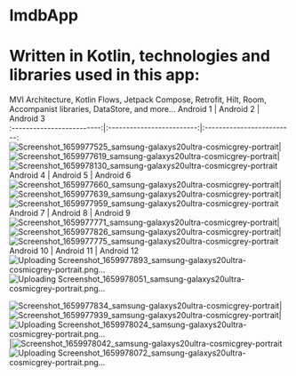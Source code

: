 # ImdbApp

# Written in Kotlin, technologies and libraries used in this app:
MVI Architecture, Kotlin Flows, Jetpack Compose, Retrofit, Hilt, Room, Accompanist libraries, DataStore, and more...
Android 1                      |  Android 2                    | Android 3                  
:-------------------------:|:-------------------------:|:-------------------------:
![Screenshot_1659977525_samsung-galaxys20ultra-cosmicgrey-portrait](https://user-images.githubusercontent.com/85585949/183492683-1db83f82-4124-483f-b064-7da0efbb0631.png)|![Screenshot_1659977619_samsung-galaxys20ultra-cosmicgrey-portrait](https://user-images.githubusercontent.com/85585949/183492789-d891c89d-f6c8-44ab-8bd0-aad5fc2ff91e.png)|![Screenshot_1659978130_samsung-galaxys20ultra-cosmicgrey-portrait](https://user-images.githubusercontent.com/85585949/183492839-100bf1cd-f5a9-419f-8c64-c1089c76937e.png)
Android 4                      |  Android 5                    | Android 6                 
![Screenshot_1659977660_samsung-galaxys20ultra-cosmicgrey-portrait](https://user-images.githubusercontent.com/85585949/183493136-6d19a4d7-bf22-49f4-acd3-2cf722ed8358.png)|![Screenshot_1659977639_samsung-galaxys20ultra-cosmicgrey-portrait](https://user-images.githubusercontent.com/85585949/183493146-c6b54c28-f4e0-4be9-a577-30ce090a0385.png)|![Screenshot_1659977959_samsung-galaxys20ultra-cosmicgrey-portrait](https://user-images.githubusercontent.com/85585949/183493174-9470f671-51b1-46f5-8b1b-026e4f0518f3.png)
Android 7                      |  Android 8                    | Android 9                  
![Screenshot_1659977771_samsung-galaxys20ultra-cosmicgrey-portrait](https://user-images.githubusercontent.com/85585949/183493491-a1da137a-54a9-47af-9957-ccbbd3d4944c.png)|![Screenshot_1659977826_samsung-galaxys20ultra-cosmicgrey-portrait](https://user-images.githubusercontent.com/85585949/183493512-ab26eda2-30e7-4816-980c-c2189f639e58.png)|![Screenshot_1659977775_samsung-galaxys20ultra-cosmicgrey-portrait](https://user-images.githubusercontent.com/85585949/183493527-40449cd9-3350-40fd-85f5-e707bc9e82c4.png)
Android 10                      |  Android 11                    | Android 12![Uploading Screenshot_1659977893_samsung-galaxys20ultra-cosmicgrey-portrait.png…]()
![Uploading Screenshot_1659978051_samsung-galaxys20ultra-cosmicgrey-portrait.png…]()
                  
![Screenshot_1659977834_samsung-galaxys20ultra-cosmicgrey-portrait](https://user-images.githubusercontent.com/85585949/183493556-7afb3d24-8b80-491c-ac21-1ba41265da65.png)|![Screenshot_1659977939_samsung-galaxys20ultra-cosmicgrey-portrait](https://user-images.githubusercontent.com/85585949/183493731-11b1f72c-1bd2-4650-abe4-f32c8a611c9d.png)|![Uploading Screenshot_1659978024_samsung-galaxys20ultra-cosmicgrey-portrait.png…]()|![Screenshot_1659978042_samsung-galaxys20ultra-cosmicgrey-portrait](https://user-images.githubusercontent.com/85585949/183493749-6fb3b327-fd62-4856-8588-c052f6e8e2da.png)
![Uploading Screenshot_1659978072_samsung-galaxys20ultra-cosmicgrey-portrait.png…]()
